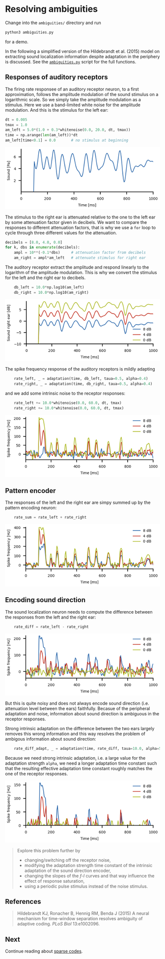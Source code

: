 # Resolving ambiguities

Change into the `ambiguities/` directory and run
``` sh
python3 ambiguities.py
```
for a demo.

In the following a simplified version of the Hildebrandt et al. (2015)
model on extracting sound localization information despite adaptation
in the periphery is discussed. See the
[`ambiguities.py`](ambiguities.py) script for the full functions.


## Responses of auditory receptors

The firing rate responsee of an auditory receptor neuron, to a first
approximation, follows the amplitude modulation of the sound stimulus
on a logarithmic scale. So we simply take the amplitude modulation as
a stimulus. Here we use a band-limited white noise for the amplitude
modulation. And this is the stimulus for the left ear:

``` py
dt = 0.005
tmax = 1.0
am_left = 5.0*(1.0 + 0.3*whitenoise(0.0, 20.0, dt, tmax))
time = np.arange(len(am_left))*dt
am_left[time<0.1] = 0.0       # no stimulus at beginning
```

![am](ambiguities-am.png)

The stimulus to the right ear is attenuated relative to the one to the
left ear by some attenuation factor given in decibels. We want to
compare the responses to different attenuation factors, that is why we
use a `for` loop to cycle through three different values for the
attenuation.

``` py
decibels = [8.0, 4.0, 0.0]
for k, dbs in enumerate(decibels):
    ampl = 10**(-0.1*dbs)     # attenuation factor from decibels
    am_right = ampl*am_left   # attenuate stimulus for right ear
```

The auditory receptor extract the amplitude and respond linearly to
the logarithm of the amplitude modulation. This is why we convert the
stimulus for the left and the right ear to decibels.

``` py
    db_left = 10.0*np.log10(am_left)
    db_right = 10.0*np.log10(am_right)
```
![dbs](ambiguities-dbs.png)

The spike frequency response of the auditory receptors is mildly adapting

``` py
    rate_left, _ = adaptation(time, db_left, taua=0.5, alpha=0.4)
    rate_right, _ = adaptation(time, db_right, taua=0.5, alpha=0.4)
```

and we add some intrinsic noise to the receptor responses:
``` py
    rate_left += 10.0*whitenoise(0.0, 60.0, dt, tmax)
    rate_right += 10.0*whitenoise(0.0, 60.0, dt, tmax)
```

![receptors](ambiguities-receptors.png)


## Pattern encoder

The responses of the left and the right ear are simpy summed up by the
pattern encoding neuron:

``` py
    rate_sum = rate_left + rate_right
```

![sum](ambiguities-sum.png)


## Encoding sound direction

The sound localization neuron needs to compute the difference between
the responses from the left and the right ear:

``` py
    rate_diff = rate_left - rate_right
```

![diff](ambiguities-diff.png)

But this is quite noisy and does not always encode sound direction
(i.e. attenuation level between the ears) faithfully. Becasue of the
peripheral adaptation and noise, information about sound direction is
ambiguous in the receptor responses.

Strong intrinsic adaptation on the difference between the two ears
largely removes this wrong information and this way resolves the
problem of ambigous information about sound direction:

``` py
    rate_diff_adapt, _ = adaptation(time, rate_diff, taua=10.0, alpha=50.0, slope=0.01)
```

Because we need strong intrinsic adaptation, i.e.  a large value for
the adaptation strength `alpha`, we need a longer adaptation time
constant such that the resulting effective adaptation time constant
roughly matches the one of the receptor responses.

![diffadapt](ambiguities-diffadapt.png)


> Explore this problem further by
> - changing/switching off the receptor noise,
> - modifying the adaptation strength time constant of the intrinsic
>   adaptation of the sound direction encoder,
> - changing the slopes of the *f-I* curves and that way influence the
>   effect of response saturation,
> - using a periodic pulse stimulus instead of the noise stimulus.


## References

> Hildebrandt KJ, Ronacher B, Hennig RM, Benda J (2015) A neural mechanism for time-window separation resolves ambiguity of adaptive coding. *PLoS Biol* 13:e1002096.


## Next

Continue reading about [sparse codes](../sparse/README.md).
